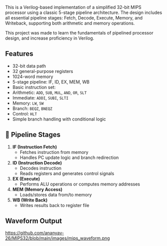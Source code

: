 This is a Verilog-based implementation of a simplified 32-bit MIPS processor using a classic 5-stage pipeline architecture. The design includes all essential pipeline stages: Fetch, Decode, Execute, Memory, and Writeback, supporting both arithmetic and memory operations.

This project was made to learn the fundamentals of pipelined processor design, and increase proficiency in Verilog.

## Features

-  32-bit data path  
-  32 general-purpose registers  
-  1024-word memory  
-  5-stage pipeline: IF, ID, EX, MEM, WB  
-  Basic instruction set:
  - Arithmetic: `ADD`, `SUB`, `MUL`, `AND`, `OR`, `SLT`
  - Immediate: `ADDI`, `SUBI`, `SLTI`
  - Memory: `LW`, `SW`
  - Branch: `BEQZ`, `BNEQZ`
  - Control: `HLT`
-  Simple branch handling with conditional logic

## 🧩 Pipeline Stages

1. **IF (Instruction Fetch)**  
   - Fetches instruction from memory  
   - Handles PC update logic and branch redirection
2. **ID (Instruction Decode)**  
   - Decodes instruction  
   - Reads registers and generates control signals
3. **EX (Execute)**  
   - Performs ALU operations or computes memory addresses
4. **MEM (Memory Access)**  
   - Loads/stores data from/to memory
5. **WB (Write Back)**  
   - Writes results back to register file
  
## Waveform Output
https://github.com/ananyav-26/MIPS32/blob/main/images/mips_waveform.png
